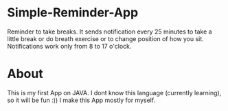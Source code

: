 # Simple-Reminder-App
Reminder to take breaks. It sends notification every 25 minutes to take a little break or do breath exercise or to change position of how you sit. Notifications work only from 8 to 17 o'clock.

# About
This is my first App on JAVA. I dont know this language (currently learning), so it will be fun :)) I make this App mostly for myself.
